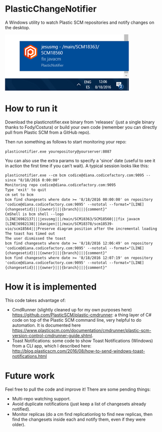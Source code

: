 # PlasticChangeNotifier
A Windows utility to watch Plastic SCM repositories and notify changes on the desktop.

![A Toast Notification in action showing a new changeset](https://raw.githubusercontent.com/PlasticSCM/PlasticChangeNotifier/master/screenshots/screenshot.png)

# How to run it
Download the plasticnotifier.exe binary from 'releases' (just a single binary thanks to Fody/Costura) or build your own code (remember you can directly pull from Plastic SCM from a GitHub repo).

Then run something as follows to start monitoring your repo:

`plasticnotifier.exe yourepository@yourserver:8087`

You can also use the extra params to specify a 'since' date (useful to see it in action the first time if you can't wait). A typical session looks like this:

    plasticnotifier.exe --cm bcm codice@diana.codicefactory.com:9095 --since "8/18/2016 0:00:00"
    Monitoring repo codice@diana.codicefactory.com:9095
    Type 'exit' to quit
    cm set to bcm
    bcm find changesets where date >= '8/18/2016 00:00:00' on repository 'codice@diana.codicefactory.com:9095' --nototal --format="[LINE]{changesetid}|||{owner}|||{branch}|||{comment}"
    CmShell is bcm shell --logo
    [LINE]6982137|||jesusmg|||/main/SCM18363/SCM18560|||fix javacm
    [LINE]6982138|||danipen|||/main/SCM18378/scm18539-vio/scm18564|||Preserve diagram position after the incremental loading
    The toast has timed out
    The user dismissed the toast
    bcm find changesets where date >= '8/18/2016 12:06:49' on repository 'codice@diana.codicefactory.com:9095' --nototal --format="[LINE]{changesetid}|||{owner}|||{branch}|||{comment}"
    bcm find changesets where date >= '8/18/2016 12:07:19' on repository 'codice@diana.codicefactory.com:9095' --nototal --format="[LINE]{changesetid}|||{owner}|||{branch}|||{comment}"

# How it is implemented
This code takes advantage of:
* CmdRunner (slightly cleaned up for my own purposes here) https://github.com/PlasticSCM/plastic-cmdrunner: a thing layer of C# code on top of the Plastic SCM command line, very helpful to do automation. It is documented here https://www.plasticscm.com/documentation/cmdrunner/plastic-scm-version-control-cmdrunner-guide.shtml.
* Toast Notifications: some code to show Toast Notifications (Windows) from a CLI app, which I described here: http://blog.plasticscm.com/2016/08/how-to-send-windows-toast-notifications.html

# Future work
Feel free to pull the code and improve it! There are some pending things:
* Multi-repo watching support.
* Avoid duplicate notifications (just keep a list of changesets already notified).
* Monitor replicas (do a cm find replicationlog to find new replicas, then find the changesets inside each and notify them, even if they were older).
